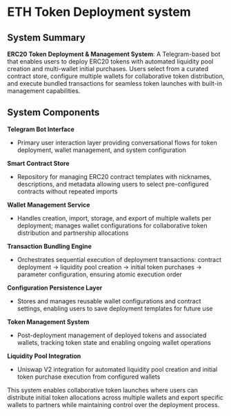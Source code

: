 # ETH Token Deployment system 

## System Summary

**ERC20 Token Deployment & Management System**: A Telegram-based bot that enables users to deploy ERC20 tokens with automated liquidity pool creation and multi-wallet initial purchases. Users select from a curated contract store, configure multiple wallets for collaborative token distribution, and execute bundled transactions for seamless token launches with built-in management capabilities.

## System Components

**Telegram Bot Interface**

- Primary user interaction layer providing conversational flows for token deployment, wallet management, and system configuration

**Smart Contract Store**

- Repository for managing ERC20 contract templates with nicknames, descriptions, and metadata allowing users to select pre-configured contracts without repeated imports

**Wallet Management Service**

- Handles creation, import, storage, and export of multiple wallets per deployment; manages wallet configurations for collaborative token distribution and partnership allocations

**Transaction Bundling Engine**

- Orchestrates sequential execution of deployment transactions: contract deployment → liquidity pool creation → initial token purchases → parameter configuration, ensuring atomic execution order

**Configuration Persistence Layer**

- Stores and manages reusable wallet configurations and contract settings, enabling users to save deployment templates for future use

**Token Management System**

- Post-deployment management of deployed tokens and associated wallets, tracking token state and enabling ongoing wallet operations

**Liquidity Pool Integration**

- Uniswap V2 integration for automated liquidity pool creation and initial token purchase execution from configured wallets

This system enables collaborative token launches where users can distribute initial token allocations across multiple wallets and export specific wallets to partners while maintaining control over the deployment process.